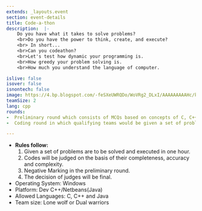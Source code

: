 ```yaml
---
extends: _layouts.event
section: event-details
title: Code-a-thon
description:  |-
    Do you have what it takes to solve problems? 
    <br>Do you have the power to think, create, and execute?
    <br> In short...
    <br>Can you codeathon?
    <br>Let's test how dynamic your programming is. 
    <br>How greedy your problem solving is. 
    <br>How much you understand the language of computer.

islive: false
isover: false
isnontech: false
image: https://4.bp.blogspot.com/-feSXeUWRQDo/WoVRg2_DLxI/AAAAAAAAAHc/kCOcZBKHNzYb_47XjgO5tONEr2IZ-O3IwCLcBGAs/s1600/codeathon.png
teamSize: 2
lang: cpp
rounds:
-  Preliminary round which consists of MCQs based on concepts of C, C++ and Java. 
-  Coding round in which qualifying teams would be given a set of problems to solve in allowed programming        languages.

---
```

- **Rules follow:**
  1. Given a set of problems are to be solved and executed in one hour. 
  2. Codes will be judged on the basis of their completeness, accuracy and complexity. 
  3. Negative Marking in the preliminary round. 
  4. The decision of judges will be final.
- Operating System: Windows
- Platform: Dev C++/Netbeans(Java)
- Allowed Languages: C, C++ and Java 
- Team size: Lone wolf or Dual warriors
